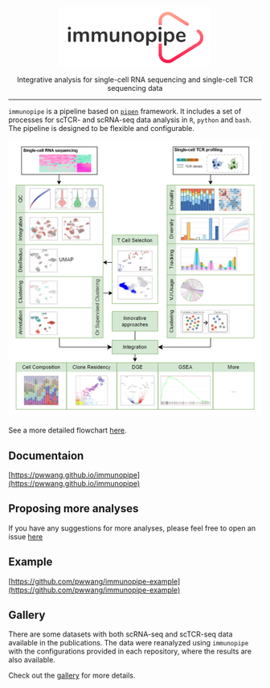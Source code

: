 <p align="center">
  <img height="120" style="height: 120px" src="https://github.com/pwwang/immunopipe/blob/dev/docs/logo.png?raw=true" />
</p>
<p align="center">Integrative analysis for single-cell RNA sequencing and single-cell TCR sequencing data</p>
<hr />

`immunopipe` is a pipeline based on [`pipen`](https://github.com/pwwang/pipen) framework. It includes a set of processes for scTCR- and scRNA-seq data analysis in `R`, `python` and `bash`. The pipeline is designed to be flexible and configurable.

<p align="center">
  <img src="https://github.com/pwwang/immunopipe/blob/dev/docs/immunopipe.ms.png?raw=true" />
</p>

See a more detailed flowchart [here](https://github.com/pwwang/immunopipe/blob/dev/docs/immunopipe.flowchart.png?raw=true).

## Documentaion

[https://pwwang.github.io/immunopipe](https://pwwang.github.io/immunopipe)

## Proposing more analyses

If you have any suggestions for more analyses, please feel free to open an issue [here](https://github.com/pwwang/immunopipe/issues/new)

## Example

[https://github.com/pwwang/immunopipe-example](https://github.com/pwwang/immunopipe-example)

## Gallery

There are some datasets with both scRNA-seq and scTCR-seq data available in the publications. The data were reanalyzed using `immunopipe` with the configurations provided in each repository, where the results are also available.

Check out the [gallery](https://pwwang.github.io/immunopipe/gallery) for more details.
